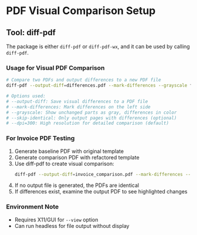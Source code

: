 # PDF Visual Comparison Setup

## Tool: diff-pdf

The package is either `diff-pdf` or `diff-pdf-wx`, and it can be used by calling `diff-pdf`.

### Usage for Visual PDF Comparison

```bash
# Compare two PDFs and output differences to a new PDF file
diff-pdf --output-diff=differences.pdf --mark-differences --grayscale file1.pdf file2.pdf

# Options used:
# --output-diff: Save visual differences to a PDF file
# --mark-differences: Mark differences on the left side  
# --grayscale: Show unchanged parts as gray, differences in color
# --skip-identical: Only output pages with differences (optional)
# --dpi=300: High resolution for detailed comparison (default)
```

### For Invoice PDF Testing

1. Generate baseline PDF with original template
2. Generate comparison PDF with refactored template  
3. Use diff-pdf to create visual comparison:
   ```bash
   diff-pdf --output-diff=invoice_comparison.pdf --mark-differences --grayscale baseline_invoice.pdf refactored_invoice.pdf
   ```
4. If no output file is generated, the PDFs are identical
5. If differences exist, examine the output PDF to see highlighted changes

### Environment Note
- Requires X11/GUI for `--view` option
- Can run headless for file output without display
